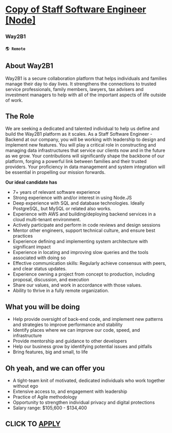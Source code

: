 # [Copy of Staff Software Engineer [Node]](https://www.remotewlb.com/apply/copy-of-staff-software-engineer-node)  
### Way2B1  
#### `🌎 Remote`  

## **About Way2B1**

Way2B1 is a secure collaboration platform that helps individuals and families manage their day to day lives. It strengthens the connections to trusted service professionals, family members, lawyers, tax advisers and investment managers to help with all of the important aspects of life outside of work.

## **The Role**

We are seeking a dedicated and talented individual to help us define and build the Way2B1 platform as it scales. As a Staff Software Engineer -Backend at our company, you will be working with leadership to design and implement new features. You will play a critical role in constructing and managing data infrastructures that service our clients now and in the future as we grow. Your contributions will significantly shape the backbone of our platform, forging a powerful link between families and their trusted providers. Your proficiency in data management and system integration will be essential in propelling our mission forwards.

**Our ideal candidate has**

  * 7+ years of relevant software experience
  * Strong experience with and/or interest in using Node.JS
  * Deep experience with SQL and database technologies. Ideally PostgreSQL, but MySQL or related also works.
  * Experience with AWS and building/deploying backend services in a cloud multi-tenant environment.
  * Actively participate and perform in code reviews and design sessions
  * Mentor other engineers, support technical culture, and ensure best practices 
  * Experience defining and implementing system architecture with significant impact 
  * Experience in locating and improving slow queries and the tools associated with doing so
  * Effective communication skills: Regularly achieve consensus with peers, and clear status updates.
  * Experience owning a project from concept to production, including proposal, discussion, and execution
  * ​​Share our values, and work in accordance with those values.
  * Ability to thrive in a fully remote organization.

## **What you will be doing**

  * Help provide oversight of back-end code, and implement new patterns and strategies to improve performance and stability
  * Identify places where we can improve our code, speed, and infrastructure
  * Provide mentorship and guidance to other developers
  * Help our business grow by identifying potential issues and pitfalls
  * Bring features, big and small, to life

## **Oh yeah, and we can offer you**

  * A tight-team knit of motivated, dedicated individuals who work together without ego
  * Extensive access to, and engagement with leadership
  * Practice of Agile methodology
  * Opportunity to strengthen individual privacy and digital protections
  * Salary range: $105,600 - $134,400 

  
## CLICK TO [APPLY](https://www.remotewlb.com/apply/copy-of-staff-software-engineer-node)

